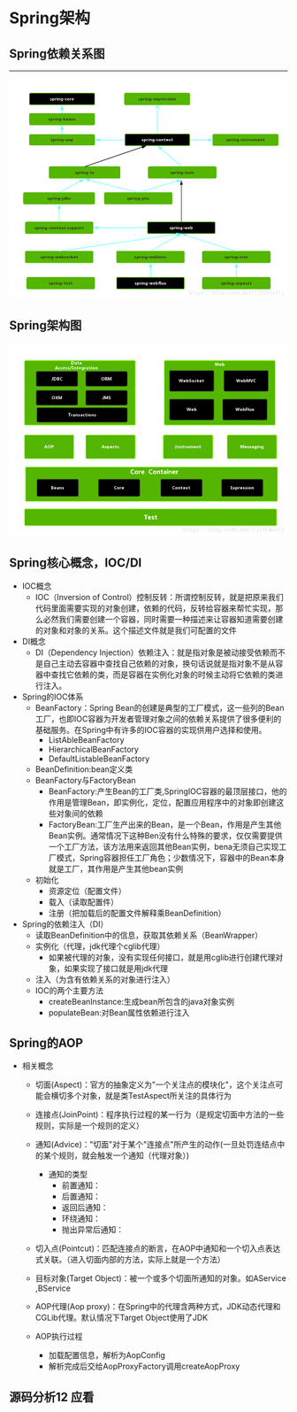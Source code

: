# Spring架构
## Spring依赖关系图
-------
![spring5模块依赖图](./images/spring5依赖图.png 'spring模块依赖图')
##  Spring架构图
![spring架构图](./images/spring5架构图.png 'spring架构图')

##  Spring核心概念，IOC/DI
*   IOC概念
    +   IOC（Inversion of Control）控制反转：所谓控制反转，就是把原来我们代码里面需要实现的对象创建，依赖的代码，反转给容器来帮忙实现，那么必然我们需要创建一个容器，同时需要一种描述来让容器知道需要创建的对象和对象的关系。这个描述文件就是我们可配置的文件
*   DI概念
    +   DI（Dependency Injection）依赖注入：就是指对象是被动接受依赖而不是自己主动去容器中查找自己依赖的对象，换句话说就是指对象不是从容器中查找它依赖的类，而是容器在实例化对象的时候主动将它依赖的类进行注入。
* Spring的IOC体系
    +   BeanFactory：Spring Bean的创建是典型的工厂模式，这一些列的Bean工厂，也即IOC容器为开发者管理对象之间的依赖关系提供了很多便利的基础服务。在Spring中有许多的IOC容器的实现供用户选择和使用。
        +   ListAbleBeanFactory
        +   HierarchicalBeanFactory
        +   DefaultListableBeanFactory
    +   BeanDefinition:bean定义类
    +   BeanFactory与FactoryBean
        +   BeanFactory:产生Bean的工厂类,SpringIOC容器的最顶层接口，他的作用是管理Bean，即实例化，定位，配置应用程序中的对象即创建这些对象间的依赖
        +   FactoryBean:工厂生产出来的Bean，是一个Bean，作用是产生其他Bean实例。通常情况下这种Ben没有什么特殊的要求，仅仅需要提供一个工厂方法，该方法用来返回其他Bean实例，bena无须自己实现工厂模式，Spring容器担任工厂角色；少数情况下，容器中的Bean本身就是工厂，其作用是产生其他bean实例
    +   初始化
        +   资源定位（配置文件）
        +   载入（读取配置件）
        +   注册（把加载后的配置文件解释乘BeanDefinition）
*   Spring的依赖注入（DI）
    +   读取BeanDefinition中的信息，获取其依赖关系（BeanWrapper）
    +   实例化（代理，jdk代理个cglib代理）
        +   如果被代理的对象，没有实现任何接口，就是用cglib进行创建代理对象，如果实现了接口就是用jdk代理
    +   注入（为含有依赖关系的对象进行注入）
    +   IOC的两个主要方法
        +   createBeanInstance:生成bean所包含的java对象实例
        +   populateBean:对Bean属性依赖进行注入 
##  Spring的AOP
*   相关概念
    +   切面(Aspect)：官方的抽象定义为"一个关注点的模块化"，这个关注点可能会横切多个对象，就是类TestAspect所关注的具体行为
    +   连接点(JoinPoint)：程序执行过程的某一行为（是规定切面中方法的一些规则，实际是一个规则的定义）
    +   通知(Advice)："切面"对于某个"连接点"所产生的动作(一旦处罚连结点中的某个规则，就会触发一个通知（代理对象）)
        +   通知的类型
            +   前置通知：
            +   后置通知：
            +   返回后通知：
            +   环绕通知：
            +   抛出异常后通知：
    +   切入点(Pointcut)：匹配连接点的断言，在AOP中通知和一个切入点表达式关联。（进入切面内部的方法，实际上就是一个方法）
    +   目标对象(Target Object)：被一个或多个切面所通知的对象。如AService ,BService
    +   AOP代理(Aop proxy)：在Spring中的代理含两种方式，JDK动态代理和CGLib代理。默认情况下Target Object使用了JDK

    +   AOP执行过程
        +   加载配置信息，解析为AopConfig
        +   解析完成后交给AopProxyFactory调用createAopProxy
##  源码分析12 应看
    